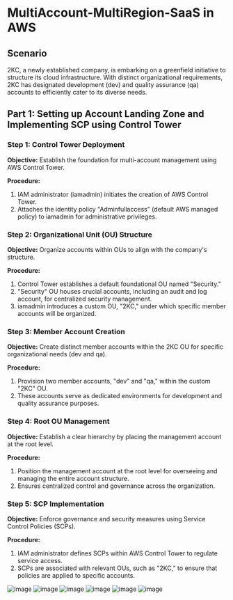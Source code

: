 # MultiAccount-MultiRegion-SaaS in AWS

## Scenario

2KC, a newly established company, is embarking on a greenfield initiative to structure its cloud infrastructure. With distinct organizational requirements, 2KC has designated development (dev) and quality assurance (qa) accounts to efficiently cater to its diverse needs.

## Part 1: Setting up Account Landing Zone and Implementing SCP using Control Tower

### Step 1: Control Tower Deployment

**Objective:**
Establish the foundation for multi-account management using AWS Control Tower.

**Procedure:**
1. IAM administrator (iamadmin) initiates the creation of AWS Control Tower.
2. Attaches the identity policy "Adminfullaccess" (default AWS managed policy) to iamadmin for administrative privileges.

### Step 2: Organizational Unit (OU) Structure

**Objective:**
Organize accounts within OUs to align with the company's structure.

**Procedure:**
1. Control Tower establishes a default foundational OU named "Security."
2. "Security" OU houses crucial accounts, including an audit and log account, for centralized security management.
3. iamadmin introduces a custom OU, "2KC," under which specific member accounts will be organized.

### Step 3: Member Account Creation

**Objective:**
Create distinct member accounts within the 2KC OU for specific organizational needs (dev and qa).

**Procedure:**
1. Provision two member accounts, "dev" and "qa," within the custom "2KC" OU.
2. These accounts serve as dedicated environments for development and quality assurance purposes.

### Step 4: Root OU Management

**Objective:**
Establish a clear hierarchy by placing the management account at the root level.

**Procedure:**
1. Position the management account at the root level for overseeing and managing the entire account structure.
2. Ensures centralized control and governance across the organization.

### Step 5: SCP Implementation

**Objective:**
Enforce governance and security measures using Service Control Policies (SCPs).

**Procedure:**
1. IAM administrator defines SCPs within AWS Control Tower to regulate service access.
2. SCPs are associated with relevant OUs, such as "2KC," to ensure that policies are applied to specific accounts.

![image](https://github.com/Praveenraj29/MultiAccount-MultiRegion-SaaS-AWS/assets/44286337/6f47ae6a-fdf8-410f-a44d-95c95f8fd752)
![image](https://github.com/Praveenraj29/MultiAccount-MultiRegion-SaaS-AWS/assets/44286337/2ca901ba-02c2-431d-9cbb-c12b29031686)
![image](https://github.com/Praveenraj29/MultiAccount-MultiRegion-SaaS-AWS/assets/44286337/346f911e-d4b5-4d17-a38f-5639aab03ccf)
![image](https://github.com/Praveenraj29/MultiAccount-MultiRegion-SaaS-AWS/assets/44286337/3d7238bb-3cd7-4867-9c0b-37979c8c858c)
![image](https://github.com/Praveenraj29/MultiAccount-MultiRegion-SaaS-AWS/assets/44286337/7bdad29b-3c12-416d-a663-3bed898cf949)
![image](https://github.com/Praveenraj29/MultiAccount-MultiRegion-SaaS-AWS/assets/44286337/ba618aa4-0b51-4944-b9e0-d7f4c9ea7bfa)





